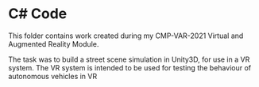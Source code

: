 # C# Code
This folder contains work created during my CMP-VAR-2021 Virtual and Augmented Reality Module.

The task was to build a street scene simulation in Unity3D, for use in a VR system. The VR system is intended to be used for testing the behaviour of autonomous vehicles in VR
